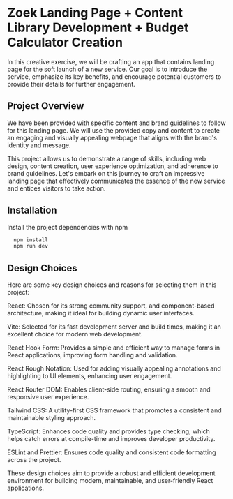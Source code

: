 # Zoek Landing Page + Content Library Development + Budget Calculator Creation

In this creative exercise, we will be crafting an app that contains landing page for the soft launch of a new service. Our goal is to introduce the service, emphasize its key benefits, and encourage potential customers to provide their details for further engagement.

## Project Overview

We have been provided with specific content and brand guidelines to follow for this landing page. We will use the provided copy and content to create an engaging and visually appealing webpage that aligns with the brand's identity and message.

This project allows us to demonstrate a range of skills, including web design, content creation, user experience optimization, and adherence to brand guidelines. Let's embark on this journey to craft an impressive landing page that effectively communicates the essence of the new service and entices visitors to take action.

## Installation

Install the project dependencies with npm

```bash
  npm install
  npm run dev
```

## Design Choices

Here are some key design choices and reasons for selecting them in this project:

React: Chosen for its strong community support, and component-based architecture, making it ideal for building dynamic user interfaces.

Vite: Selected for its fast development server and build times, making it an excellent choice for modern web development.

React Hook Form: Provides a simple and efficient way to manage forms in React applications, improving form handling and validation.

React Rough Notation: Used for adding visually appealing annotations and highlighting to UI elements, enhancing user engagement.

React Router DOM: Enables client-side routing, ensuring a smooth and responsive user experience.

Tailwind CSS: A utility-first CSS framework that promotes a consistent and maintainable styling approach.

TypeScript: Enhances code quality and provides type checking, which helps catch errors at compile-time and improves developer productivity.

ESLint and Prettier: Ensures code quality and consistent code formatting across the project.

These design choices aim to provide a robust and efficient development environment for building modern, maintainable, and user-friendly React applications.
